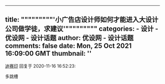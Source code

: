 
---
title: """""""""'小广告店设计师如何才能进入大设计公司做学徒，求建议'"""""""""
categories: 
    - 设计
    - 优设网 - 设计话题
author: 优设网 - 设计话题
comments: false
date: Mon, 25 Oct 2021 16:09:00 GMT
thumbnail: ''
---

<div>   
<div><a href="https://www.uisdc.com/u/213065">迪赛印</a> 回复于 2020-11-16 16:52:23: <p>多跳槽</p></div>  
</div>
            